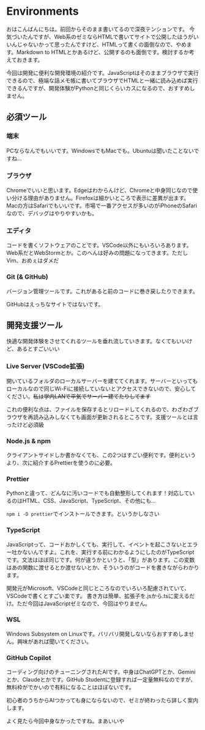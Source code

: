# Environments

おはこんばんにちは。前回からそのまま書いてるので深夜テンションです。
今気づいたんですが、Web系のゼミならHTMLで書いてサイトで公開したほうがいいんじゃないかって思ったんですけど、HTMLって書くの面倒なので、やめます。Markdown to HTMLとかあるけど、公開するのも面倒です。検討するか考えておきます。

今回は開発に便利な開発環境の紹介です。JavaScriptはそのままブラウザで実行できるので、極端な話メモ帳に書いてブラウザでHTMLと一緒に読み込めば実行できるんですが、開発体験がPythonと同じくらいカスになるので、おすすめしません。

## 必須ツール

### 端末

PCならなんでもいいです。WindowsでもMacでも。Ubuntuは聞いたことないですね...

### ブラウザ

Chromeでいいと思います。Edgeはわからんけど、Chromeと中身同じなので使い分ける理由がありません。Firefoxは細かいところで表示に差異が出ます。Macの方はSafariでもいいです。市場で一番アクセスが多いのがiPhoneのSafariなので、デバッグはやりやすいかも。

### エディタ

コードを書くソフトウェアのことです。VSCode以外にもいろいろあります。Web系だとWebStormとか。このへんは好みの問題になってきます。ただしVim、おめぇはダメだ

### Git (& GitHub)

バージョン管理ツールです。これがあると前のコードに巻き戻したりできます。

GitHubはえっちなサイトではないです。

## 開発支援ツール

快適な開発体験をさせてくれるツールを垂れ流していきます。なくてもいいけど、あるとすごいいい

### Live Server (VSCode拡張)

開いているフォルダのローカルサーバーを建ててくれます。サーバーといってもローカルなので同じWi-Fiに接続していないとアクセスできないので、安心してください。~~私は学内LANで平気でサーバー建てたりしてます~~

これの便利な点は、ファイルを保存するとリロードしてくれるので、わざわざブラウザを再読み込みしなくても画面が更新されるところです。支援ツールとは言ったけど必須級

### Node.js & npm

クライアントサイドしか書かなくても、この2つはすごい便利です。便利というより、次に紹介するPrettierを使うのに必要。

### Prettier

Pythonと違って、どんなに汚いコードでも自動整形してくれます！対応しているのはHTML、CSS、JavaScript、TypeScript、その他にも...


`npm i -D prettier`でインストールできます。というかしなさい

### TypeScript

JavaScriptって、コードおかしくても、実行して、イベントを起こさないとエラー吐かないんですよ。これを、実行する前にわかるようにしたのがTypeScriptです。文法はほぼ同じです。何が違うかというと、「型」があります。この変数はあの関数に渡せるとか渡せないとか、そういうのがコードを書きながらわかります。

開発元がMicrosoft、VSCodeと同じところなのでいろいろ配慮されていて、VSCodeで書くとすごい楽です。
書き方は簡単、拡張子を.jsから.tsに変えるだけ。ただ今回はJavaScriptゼミなので、今回はやりません。

### WSL

Windows Subsystem on Linuxです。バリバリ開発しないならおすすめしません。興味があれば聞いてください。

### GitHub Copilot

コーディング向けのチューニングされたAIです。中身はChatGPTとか、Geminiとか、Claudeとかです。GitHub Studentに登録すれば一定量無料なのですが、無料枠がでかいので有料になることはほぼないです。

初心者のうちからAIつかっても身にならないので、ゼミが終わったら詳しく案内します。

よく見たら今回中身なかったですね。まあいいや
